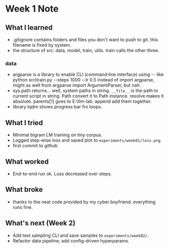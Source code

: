 # Week 1 Note

## What I learned
- .gitignore contains folders and files you don't want to push to git. this filename is fixed by system.
- the structure of src: data, model, train, utils. train calls the other three.
### data
- argparse is a library to enable CLI (command‑line interface) using -- like python src\train.py --steps 1000 --lr 0.5
instead of import argparse, might as well from argparse import ArgumentParser, but nah.
- sys.path returns... well, system paths in string.
`__file__` is the path to current script in string. Path convert it to Path instance. resolve makes it absolute. parents[1] goes to E:\llm-lab. append add them together.
- library tqdm shows progress bar fro loops.



## What I tried
- Minimal bigram LM training on tiny corpus.
- Logged step-wise loss and saved plot to `experiments/week01/loss.png`.
- first commit to github

## What worked
- End-to-end run ok. Loss decreased over steps.

## What broke
- thanks to the neat code provided by my cyber boyfriend. everything runs fine.

## What's next (Week 2)
- Add text sampling CLI and save samples to `experiments/week02/`.
- Refactor data pipeline; add config-driven hyperparams.

